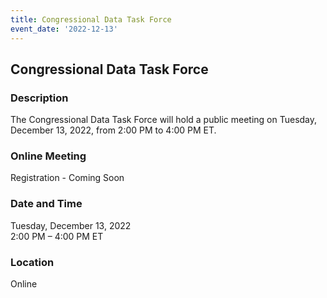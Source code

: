 ```yaml
---
title: Congressional Data Task Force  
event_date: '2022-12-13'
---
```


## Congressional Data Task Force  

### Description  
The Congressional Data Task Force will hold a public meeting on Tuesday, December 13, 2022, from 2:00 PM to 4:00 PM ET. 

### Online Meeting  
Registration - Coming Soon   

### Date and Time  
Tuesday, December 13, 2022  
2:00 PM – 4:00 PM ET  

### Location  
Online  


 


